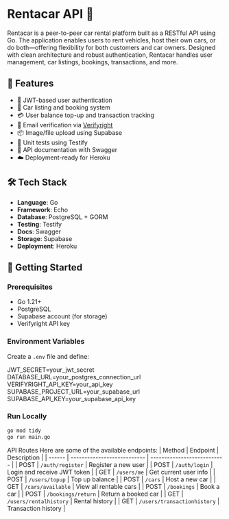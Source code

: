 # Rentacar API 🚗

Rentacar is a peer-to-peer car rental platform built as a RESTful API using Go. The application enables users to rent vehicles, host their own cars, or do both—offering flexibility for both customers and car owners. Designed with clean architecture and robust authentication, Rentacar handles user management, car listings, bookings, transactions, and more.

## 🔧 Features

- 🔐 JWT-based user authentication
- 🧾 Car listing and booking system
- 💳 User balance top-up and transaction tracking
- 🧠 Email verification via [Verifyright](https://verifyright.id/)
- 📦 Image/file upload using Supabase
- 🧪 Unit tests using Testify
- 📄 API documentation with Swagger
- ☁️ Deployment-ready for Heroku

## 🛠️ Tech Stack

- **Language**: Go
- **Framework**: Echo
- **Database**: PostgreSQL + GORM
- **Testing**: Testify
- **Docs**: Swagger
- **Storage**: Supabase
- **Deployment**: Heroku

## 🚀 Getting Started

### Prerequisites

- Go 1.21+
- PostgreSQL
- Supabase account (for storage)
- Verifyright API key

### Environment Variables

Create a `.env` file and define:

JWT_SECRET=your_jwt_secret
DATABASE_URL=your_postgres_connection_url
VERIFYRIGHT_API_KEY=your_api_key
SUPABASE_PROJECT_URL=your_supabase_url
SUPABASE_API_KEY=your_supabase_api_key

### Run Locally

```bash
go mod tidy
go run main.go
```

API Routes
Here are some of the available endpoints:
| Method | Endpoint                    | Description                 |
| ------ | --------------------------- | --------------------------- |
| POST   | `/auth/register`            | Register a new user         |
| POST   | `/auth/login`               | Login and receive JWT token |
| GET    | `/users/me`                 | Get current user info       |
| POST   | `/users/topup`              | Top up balance              |
| POST   | `/cars`                     | Host a new car              |
| GET    | `/cars/available`           | View all rentable cars      |
| POST   | `/bookings`                 | Book a car                  |
| POST   | `/bookings/return`          | Return a booked car         |
| GET    | `/users/rentalhistory`      | Rental history              |
| GET    | `/users/transactionhistory` | Transaction history         |

